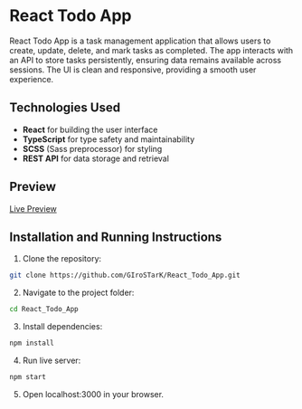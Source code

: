 # React Todo App

React Todo App is a task management application that allows users to create, update, delete, and mark tasks as completed. The app interacts with an API to store tasks persistently, ensuring data remains available across sessions. The UI is clean and responsive, providing a smooth user experience.

## Technologies Used
- **React** for building the user interface  
- **TypeScript** for type safety and maintainability  
- **SCSS** (Sass preprocessor) for styling  
- **REST API** for data storage and retrieval  

## Preview

[Live Preview](https://girostark.github.io/React_Todo_App/)

## Installation and Running Instructions

1. Clone the repository:

```sh
git clone https://github.com/GIroSTarK/React_Todo_App.git
```

2. Navigate to the project folder:

```sh
cd React_Todo_App
```

3. Install dependencies:

```sh
npm install
```

4. Run live server:

```sh
npm start
```

5. Open localhost:3000 in your browser.
